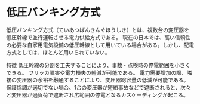 # 低圧バンキング方式

低圧バンキング方式（ていあつばんきんぐほうしき）とは、複数台の変圧器を低圧幹線で並行運転させる電力供給方式である。
現在の日本では、高い信頼性の必要な自家用電気設備の低圧幹線として用いている場合がある。しかし、配電方式としては、ほとんど用いられていない。

特徴
低圧幹線の分割を工夫することにより、事故・点検時の停電範囲を小さくできる。
フリッカ障害や電力損失の軽減が可能である。
電力需要増加の際、隣接の変圧器の余裕を融通することにより、変圧器総容量の低減が可能である。
保護協調が適切でない場合、1台の変圧器が短絡事故などで遮断されると、次々と変圧器が過負荷で遮断され広範囲の停電となるカスケーディングが起こる。